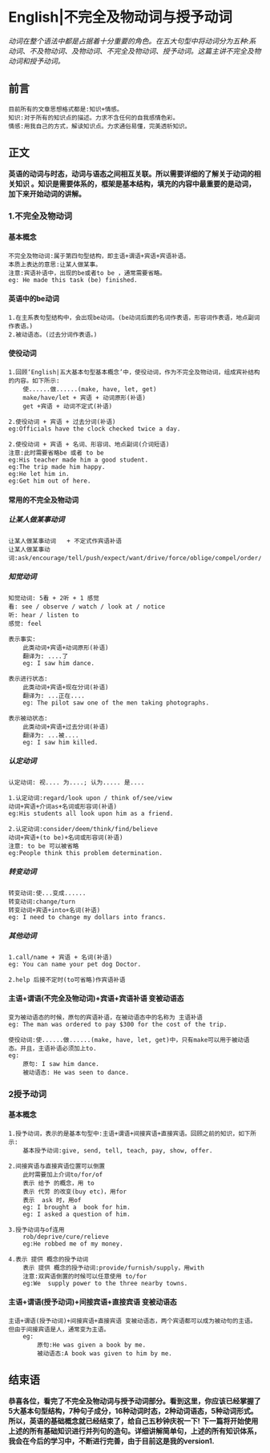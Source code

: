 # English|不完全及物动词与授予动词
*动词在整个语法中都是占据着十分重要的角色。在五大句型中将动词分为五种:系动词、不及物动词、及物动词、不完全及物动词、授予动词。这篇主讲不完全及物动词和授予动词。*

## 前言
    目前所有的文章思想格式都是:知识+情感。
    知识:对于所有的知识点的描述。力求不含任何的自我感情色彩。
    情感:用我自己的方式，解读知识点。力求通俗易懂，完美透析知识。

## 正文
**英语的动词与时态，动词与语态之间相互关联。所以需要详细的了解关于动词的相关知识 。知识是需要体系的，框架是基本结构，填充的内容中最重要的是动词，加下来开始动词的讲解。**

### 1.不完全及物动词
#### 基本概念
    不完全及物动词:属于第四句型结构，即主语+谓语+宾语+宾语补语。
    本质上表达的意思:让某人做某事。
    注意:宾语补语中，出现的be或者to be ，通常需要省略。
    eg: He made this task (be) finished.

#### 英语中的be动词
    1.在主系表句型结构中，会出现be动词。(be动词后面的名词作表语，形容词作表语，地点副词作表语。)
    2.被动语态。(过去分词作表语。)

#### 使役动词
    1.回顾‘English|五大基本句型基本概念’中，使役动词，作为不完全及物动词，组成宾补结构的内容。如下所示:
        使......做......(make, have, let, get)
        make/have/let + 宾语 + 动词原形(补语)
        get +宾语 + 动词不定式(补语)
    
    2.使役动词 + 宾语 + 过去分词(补语)
    eg:Officials have the clock checked twice a day.

    2.使役动词 + 宾语 + 名词、形容词、地点副词(介词短语)
    注意:此时需要省略be 或者 to be
    eg:His teacher made him a good student.
    eg:The trip made him happy.
    eg:He let him in.
    eg:Get him out of here.

#### 常用的不完全及物动词
##### 让某人做某事动词
    让某人做某事动词   + 不定式作宾语补语
    让某人做某事动词:ask/encourage/tell/push/expect/want/drive/force/oblige/compel/order/cause/urge

##### 知觉动词
    知觉动词: 5看 + 2听 + 1 感觉
    看: see / observe / watch / look at / notice
    听: hear / listen to
    感觉: feel

    表示事实:
        此类动词+宾语+动词原形(补语)
        翻译为: ....了
        eg: I saw him dance.

    表示进行状态:
        此类动词+宾语+现在分词(补语)
        翻译为: ...正在....
        eg: The pilot saw one of the men taking photographs.

    表示被动状态:
        此类动词+宾语+过去分词(补语)
        翻译为: ...被....
        eg: I saw him killed.

##### 认定动词
    认定动词: 视.... 为....; 认为..... 是....

    1.认定动词:regard/look upon / think of/see/view
    动词+宾语+介词as+名词或形容词(补语)
    eg:His students all look upon him as a friend.

    2.认定动词:consider/deem/think/find/believe
    动词+宾语+(to be)+名词或形容词(补语)
    注意: to be 可以被省略
    eg:People think this problem determination.

##### 转变动词
    转变动词:使...变成......
    转变动词:change/turn
    转变动词+宾语+into+名词(补语)
    eg: I need to change my dollars into francs.

##### 其他动词
    1.call/name + 宾语 + 名词(补语)
    eg: You can name your pet dog Doctor.

    2.help 后接不定时(to可省略)作宾语补语


#### 主语+谓语(不完全及物动词)+宾语+宾语补语 变被动语态
    变为被动语态的时候，原句的宾语补语，在被动语态中的名称为 主语补语
    eg: The man was ordered to pay $300 for the cost of the trip.

    使役动词:使......做......(make, have, let, get)中，只有make可以用于被动语态。并且，主语补语必须加上to.
    eg:
        原句: I saw him dance.
        被动语态: He was seen to dance.
    


### 2授予动词
#### 基本概念
    1.授予动词，表示的是基本句型中:主语+谓语+间接宾语+直接宾语。回顾之前的知识，如下所示:    
        基本授予动词:give, send, tell, teach, pay, show, offer.

    2.间接宾语与直接宾语位置可以倒置
        此时需要加上介词to/for/of
        表示 给予 的概念，用 to
        表示 代劳 的改变(buy etc)，用for
        表示  ask 时，用of
        eg: I brought a  book for him.
        eg: I asked a question of him.

    3.授予动词与of连用
        rob/deprive/cure/relieve
        eg:He robbed me of my money.

    4.表示 提供 概念的授予动词
        表示 提供 概念的授予动词:provide/furnish/supply，用with
        注意:双宾语倒置的时候可以任意使用 to/for
        eg:We  supply power to the three nearby towns.

#### 主语+谓语(授予动词)+间接宾语+直接宾语 变被动语态
    主语+谓语(授予动词)+间接宾语+直接宾语 变被动语态，两个宾语都可以成为被动句的主语。但由于间接宾语是人，通常变为主语。
        eg: 
            原句:He was given a book by me.
            被动语态:A book was given to him by me.



## 结束语
 **恭喜各位，看完了不完全及物动词与授予动词部分。看到这里，你应该已经掌握了5大基本句型结构，7种句子成分，16种动词时态，2种动词语态，5种动词形式。所以，英语的基础概念就已经结束了，给自己五秒钟庆祝一下!**
**下一篇将开始使用上述的所有基础知识进行并列句的造句。详细讲解简单句，上述的所有知识体系，我会在今后的学习中，不断进行完善，由于目前这是我的version1.**













